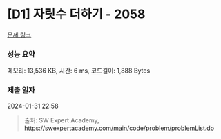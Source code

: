 # [D1] 자릿수 더하기 - 2058 

[문제 링크](https://swexpertacademy.com/main/code/problem/problemDetail.do?contestProbId=AV5QPRjqA10DFAUq) 

### 성능 요약

메모리: 13,536 KB, 시간: 6 ms, 코드길이: 1,888 Bytes

### 제출 일자

2024-01-31 22:58



> 출처: SW Expert Academy, https://swexpertacademy.com/main/code/problem/problemList.do